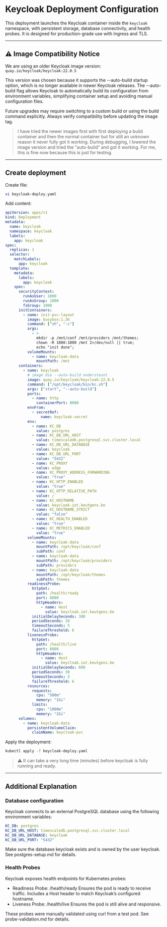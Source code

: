 # Keycloak Deployment Configuration
This deployment launches the Keycloak container inside the `keycloak` namespace, with persistent storage, database connectivity, and health probes. It is designed for production-grade use with Ingress and TLS.

---

## ⚠️ Image Compatibility Notice
We are using an older Keycloak image version: `quay.io/keycloak/keycloak:22.0.5`

This version was chosen because it supports the --auto-build startup option, which is no longer available in newer Keycloak releases. The --auto-build flag allows Keycloak to automatically build its configuration from environment variables, simplifying container setup and avoiding manual configuration files.

Future upgrades may require switching to a custom build or using the build command explicitly. Always verify compatibility before updating the image tag.

> I have tried the newer images first with first deploying a build container and then the normal container but for still an unknown reason it never fully got it working. During debugging, I lowered the image version and tried the "auto-build" and got it working. For me, this is fine now because this is just for testing.

---

## Create deployment
Create file:
```bash
vi keycloak-deploy.yaml
```
Add content:
```yaml
apiVersion: apps/v1
kind: Deployment
metadata:
  name: keycloak
  namespace: keycloak
  labels:
    app: keycloak
spec:
  replicas: 1
  selector:
    matchLabels:
      app: keycloak
  template:
    metadata:
      labels:
        app: keycloak
    spec:
      securityContext:
        runAsUser: 1000
        runAsGroup: 1000
        fsGroup: 1000
      initContainers:
        - name: init-pvc-layout
          image: busybox:1.36
          command: ["sh", "-c"]
          args:
            - >
              mkdir -p /mnt/conf /mnt/providers /mnt/themes;
              chown -R 1000:1000 /mnt 2>/dev/null || true;
              echo "init done";
          volumeMounts:
            - name: keycloak-data
              mountPath: /mnt
      containers:
        - name: keycloak
          # image die --auto-build ondersteunt
          image: quay.io/keycloak/keycloak:22.0.5
          command: ["/opt/keycloak/bin/kc.sh"]
          args: ["start", "--auto-build"]
          ports:
            - name: http
              containerPort: 8080
          envFrom:
            - secretRef:
                name: keycloak-secret
          env:
            - name: KC_DB
              value: postgres
            - name: KC_DB_URL_HOST
              value: timescaledb.postgresql.svc.cluster.local
            - name: KC_DB_URL_DATABASE
              value: keycloak
            - name: KC_DB_URL_PORT
              value: "5432"
            - name: KC_PROXY
              value: edge
            - name: KC_PROXY_ADDRESS_FORWARDING
              value: "true"
            - name: KC_HTTP_ENABLED
              value: "true"
            - name: KC_HTTP_RELATIVE_PATH
              value: /
            - name: KC_HOSTNAME
              value: keycloak.iot.keutgens.be
            - name: KC_HOSTNAME_STRICT
              value: "false"
            - name: KC_HEALTH_ENABLED
              value: "true"
            - name: KC_METRICS_ENABLED
              value: "true"
          volumeMounts:
            - name: keycloak-data
              mountPath: /opt/keycloak/conf
              subPath: conf
            - name: keycloak-data
              mountPath: /opt/keycloak/providers
              subPath: providers
            - name: keycloak-data
              mountPath: /opt/keycloak/themes
              subPath: themes
          readinessProbe:
            httpGet:
              path: /health/ready
              port: 8080
              httpHeaders:
                - name: Host
                  value: keycloak.iot.keutgens.be
            initialDelaySeconds: 300
            periodSeconds: 20
            timeoutSeconds: 5
            failureThreshold: 6
          livenessProbe:
            httpGet:
              path: /health/live
              port: 8080
              httpHeaders:
                - name: Host
                  value: keycloak.iot.keutgens.be
            initialDelaySeconds: 600
            periodSeconds: 30
            timeoutSeconds: 5
            failureThreshold: 6
          resources:
            requests:
              cpu: "500m"
              memory: "1Gi"
            limits:
              cpu: "1000m"
              memory: "2Gi"
      volumes:
        - name: keycloak-data
          persistentVolumeClaim:
            claimName: keycloak-pvc
```
Apply the deployment:
```bash
kubectl apply -f keycloak-deploy.yaml
```
> ⚠️ It can take a very long time (minutes) before keycloak is fully running and ready.


---

## Additional Explanation
### Database configuration
Keycloak connects to an external PostgreSQL database using the following environment variables:
```yaml
KC_DB: postgres
KC_DB_URL_HOST: timescaledb.postgresql.svc.cluster.local
KC_DB_URL_DATABASE: keycloak
KC_DB_URL_PORT: "5432"
```
Make sure the database keycloak exists and is owned by the user keycloak. See postgres-setup.md for details.

### Health Probes
Keycloak exposes health endpoints for Kubernetes probes:
- Readiness Probe: /health/ready Ensures the pod is ready to receive traffic. Includes a Host header to match Keycloak’s configured hostname.
- Liveness Probe: /health/live Ensures the pod is still alive and responsive.

These probes were manually validated using curl from a test pod. See probe-validation.md for details.

